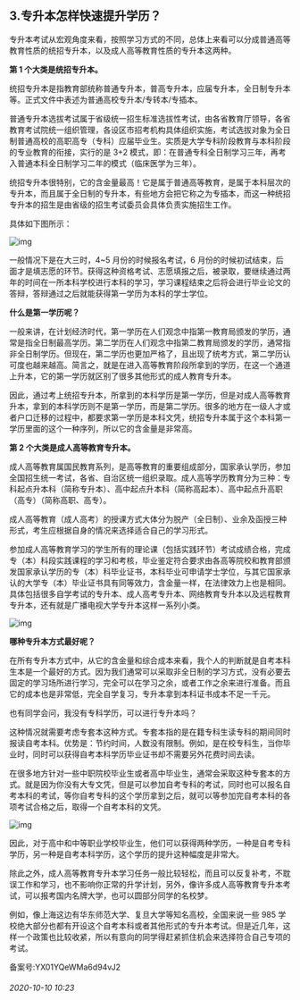 ## 3.专升本怎样快速提升学历？
专升本考试从宏观角度来看，按照学习方式的不同，总体上来看可以分成普通高等教育性质的统招专升本，以及成人高等教育性质的专升本这两种。


**第 1 个大类是统招专升本。**


统招专升本是指教育部统称普通专升本，普高专升本，应届专升本，全日制专升本等。正式文件中表述为普通高校专升本/专转本/专插本。


普通专升本选拔考试属于省级统一招生标准选拔性考试，由各省教育厅领导，各省教育考试院统一组织管理，各设区市招考机构具体组织实施，考试选拔对象为全日制普通高校的高职高专（专科）应届毕业生。实质是大学专科阶段教育与本科阶段的专业教育的衔接，实行的是 3+2 模式，即：在普通专科全日制学习三年，再考入普通本科全日制学习二年的模式（临床医学为三年）。


统招专升本很特别，它的含金量最高！它是属于普通高等教育，是属于本科层次的专升本，而且属于全日制的专升本，有些地方会把它称之为专插本，而这一种统招专升本的招生是由省级的招生考试委员会具体负责实施招生工作。


具体如下图所示：


![img](https://pic3.zhimg.com/v2-ad0dd7fb17c7d9f485c9b9b786db7c04.webp)

一般情况下是在大三时，4~5 月份的时候报名考试，6 月份的时候初试结束，后面才是填志愿的环节。获得这种资格考试、志愿填报之后，被录取，要继续通过两年的时间在一所本科学校进行本科的学习，学习课程结束之后将会进行毕业论文的答辩，答辩通过之后就能获得第一学历为本科的学士学位。


**什么是第一学历呢？**


一般来讲，在计划经济时代，第一学历在人们观念中指第一教育局颁发的学历，通常是指全日制最高学历。第二学历在人们观念中指第二教育局颁发的学历，通常指非全日制学历。但现在，第二学历也更加严格了，且出现了统考方式，第二学历认可度也越来越高。简言之，就是在进入高等教育阶段所拿到的学历，在这一个通道上升本，它的第一学历就区别了很多其他形式的成人教育专升本。


因此，通过考上统招专升本，所拿到的本科学历是第一学历，但是对成人高等教育升本，拿到的本科学历则不是第一学历，而是第二学历。很多的地方在一级人才或者户口迁移的过程中，都要求第一学历是本科文凭，统招专升本属于这个本科第一学历里面的这个一种序列，所以它的含金量是非常高。


**第 2 个大类是成人高等教育专升本。**


成人高等教育属国民教育系列，是高等教育的重要组成部分，国家承认学历，参加全国招生统一考试，各省、自治区统一组织录取。成人高等学历教育分为三种：专科起点升本科（简称专升本）、高中起点升本科（简称高起本）、高中起点升高职（高专）（简称高职、高专）。 


成人高等教育（成人高考）的授课方式大体分为脱产（全日制）、业余及函授三种形式，考生应根据自身的情况来选择适合自己的学习形式。


参加成人高等教育学习的学生所有的理论课（包括实践环节）考试成绩合格，完成专（本）科段实践课程的学习和考核，毕业鉴定符合要求由各高等院校和教育部颁发国家承认学历的专（本）科毕业证书，本科毕业可申请学士学位，与其它国家承认的大学专（本）毕业证书具有同等效力，含金量一样，在法律效力上也是相同。具体包括很多自学考试的专升本、成人高考专升本、网络教育专升本以及远程教育专升本，还有就是广播电视大学专升本这样一系列小类。


![img](https://pic2.zhimg.com/v2-4d26b6e7c58ae6189b8c3da6cf22b816.webp)

**哪种专升本方式最好呢？**


在所有专升本方式中，从它的含金量和综合成本来看，我个人的判断就是自考本科生本是一个最好的方式。因为我们通常可以采取非全日制的学习方式，没有必要去固定的学习场所进行学习，完全可以在学习之余，或者工作之余来进行准备。而且它的成本也是非常低，完全自学复习，专升本拿到本科证书成本不足一千元。


也有同学会问，我没有专科学历，可以进行专升本吗？


这种情况就需要考虑专套本这种方式。专套本指的是在籍专科生读专科的期间同时报读自考本科。优势是：节约时间，人数没有限制。例如，是在校专科生，当你毕业时，同时可以获得自考本科学历毕业证书却不需要另外花费时间去读。


在很多地方针对一些中职院校毕业生或者高中毕业生，通常会采取这种专套本的方式。就是因为你没有大专文凭，但是可以参加自考专科的考试，同时也可以报名自考本科的考试，等你自考专科的这个学历拿到之后，就可以等参加完自考本科的各项考试合格之后，取得一个自考本科的文凭。


![img](https://pic3.zhimg.com/v2-0ea0940661728054aa02f01d9fa43414.webp)

因此，对于高中和中等职业学校毕业生，他们可以获得两种学历，一种是自考专科学历，另一种是自考本科学历，这个学历的提升这种幅度是非常大。


除此之外，成人高等教育专升本学习任务一般比较轻松，而且可以反复补考，不耽误工作和学习，也不影响你正常的升学计划，另外，像许多成人高等教育专升本考试，可以报考国内名牌大学，也可以圆部分同学的名校梦。


例如，像上海这边有华东师范大学、复旦大学等知名高校，全国来说一些 985 学校绝大部分也都有开设这个自考本科或者其他形式的专升本考试。但是近几年，这样一个政策也比较收紧，所以有意向的同学得赶紧抓住机会来选择符合自己专项的考试。


备案号:YX01YQeWMa6d94vJ2


###### 2020-10-10 10:23
